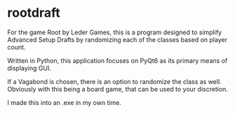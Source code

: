 # rootdraft
For the game Root by Leder Games, this is a program designed to simplify Advanced Setup Drafts by randomizing each of the classes based on player count.

Written in Python, this application focuses on PyQt6 as its primary means of displaying GUI.

If a Vagabond is chosen, there is an option to randomize the class as well. Obviously with this being a board game, that can be used to your discretion.

I made this into an .exe in my own time.

